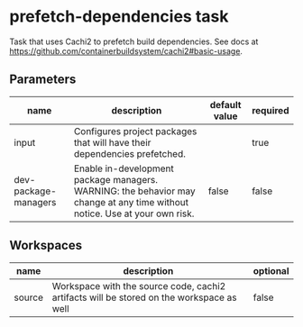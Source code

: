 # prefetch-dependencies task

Task that uses Cachi2 to prefetch build dependencies.
See docs at https://github.com/containerbuildsystem/cachi2#basic-usage.

## Parameters
|name|description|default value|required|
|---|---|---|---|
|input|Configures project packages that will have their dependencies prefetched.||true|
|dev-package-managers|Enable in-development package managers. WARNING: the behavior may change at any time without notice. Use at your own risk. |false|false|

## Workspaces
|name|description|optional|
|---|---|---|
|source|Workspace with the source code, cachi2 artifacts will be stored on the workspace as well|false|
